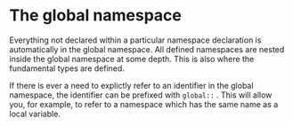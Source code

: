 

The global namespace
====================

Everything not declared within a particular namespace declaration is automatically in the global namespace. All defined namespaces are nested inside the global namespace at some depth. This is also where the fundamental types are defined.

If there is ever a need to explictly refer to an identifier in the global namespace, the identifier can be prefixed with `global::` . This will allow you, for example, to refer to a namespace which has the same name as a local variable.

